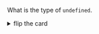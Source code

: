 What is the type of `undefined`.

<details>
<summary>flip the card</summary>
<br>

# `"undefined"`

```js
'use strict';

let notInitialized;

console.log(notInitialized);
console.log(typeof notInitialized);
```

</details>
